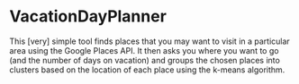 # VacationDayPlanner
This [very] simple tool finds places that you may want to visit in a particular area using the Google Places API. It then asks you where you want to go (and the number of days on vacation) and groups the chosen places into clusters based on the location of each place using the k-means algorithm.
